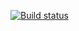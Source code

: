 [![Build status](https://ci.appveyor.com/api/projects/status/br2uawdx85nt18c2?svg=true)](https://ci.appveyor.com/project/sema301183/javaavto5-1-uw9h6)
